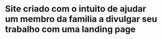 # Site criado com o intuito de ajudar um membro da familia a divulgar seu trabalho com uma landing page


